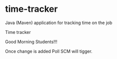 # time-tracker
Java (Maven) application for tracking time on the job

Time tracker

Good Morning Students!!!

Once change is added Poll SCM will tigger.
